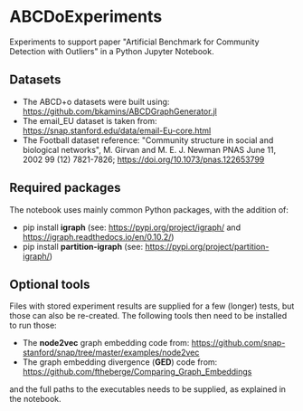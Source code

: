 # ABCDoExperiments
Experiments to support paper "Artificial Benchmark for Community Detection with Outliers" in a Python Jupyter Notebook.

## Datasets

* The ABCD+o datasets were built using: https://github.com/bkamins/ABCDGraphGenerator.jl
* The email_EU dataset is taken from: https://snap.stanford.edu/data/email-Eu-core.html
* The Football dataset reference: "Community structure in social and biological networks", M. Girvan and M. E. J. Newman PNAS June 11, 2002 99 (12) 7821-7826; https://doi.org/10.1073/pnas.122653799

## Required packages

The notebook uses mainly common Python packages, with the addition of:
* pip install **igraph** (see: https://pypi.org/project/igraph/ and https://igraph.readthedocs.io/en/0.10.2/)
* pip install **partition-igraph** (see: https://pypi.org/project/partition-igraph/)

## Optional tools

Files with stored experiment results are supplied for a few (longer) tests, but those can also be re-created. The following tools then need to be installed to run those: 
* The **node2vec** graph embedding code from: https://github.com/snap-stanford/snap/tree/master/examples/node2vec
* The graph embedding divergence (**GED**) code from: https://github.com/ftheberge/Comparing_Graph_Embeddings

and the full paths to the executables needs to be supplied, as explained in the notebook.
